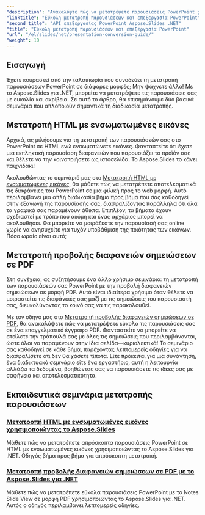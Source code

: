 ```yaml
---
"description": "Ανακαλύψτε πώς να μετατρέψετε παρουσιάσεις PowerPoint χωρίς κόπο χρησιμοποιώντας το Aspose.Slides για .NET με τα σαφή, βήμα προς βήμα εκπαιδευτικά μας βίντεο."
"linktitle": "Εύκολη μετατροπή παρουσιάσεων και επεξεργασία PowerPoint"
"second_title": "API επεξεργασίας PowerPoint Aspose.Slides .NET"
"title": "Εύκολη μετατροπή παρουσιάσεων και επεξεργασία PowerPoint"
"url": "/el/slides/net/presentation-conversion-guide/"
"weight": 10
---
```


## Εισαγωγή

Έχετε κουραστεί από την ταλαιπωρία που συνοδεύει τη μετατροπή παρουσιάσεων PowerPoint σε διάφορες μορφές; Μην ψάχνετε άλλο! Με το Aspose.Slides για .NET, μπορείτε να μετατρέψετε τις παρουσιάσεις σας με ευκολία και ακρίβεια. Σε αυτό το άρθρο, θα επισημάνουμε δύο βασικά σεμινάρια που απλοποιούν σημαντικά τη διαδικασία μετατροπής.

## Μετατροπή HTML με ενσωματωμένες εικόνες

Αρχικά, ας μιλήσουμε για τη μετατροπή των παρουσιάσεών σας στο PowerPoint σε HTML ενώ ενσωματώνετε εικόνες. Φανταστείτε ότι έχετε μια εκπληκτική παρουσίαση διαφανειών που παρουσιάζει το προϊόν σας και θέλετε να την κοινοποιήσετε ως ιστοσελίδα. Το Aspose.Slides το κάνει παιχνιδάκι! 

Ακολουθώντας το σεμινάριό μας στο [Μετατροπή HTML με ενσωματωμένες εικόνες](./converting-html-with-embedded-images/), θα μάθετε πώς να μετατρέπετε αποτελεσματικά τις διαφάνειες του PowerPoint σε μια φιλική προς το web μορφή. Αυτό περιλαμβάνει μια απλή διαδικασία βήμα προς βήμα που σας καθοδηγεί στην εξαγωγή της παρουσίασής σας, διασφαλίζοντας παράλληλα ότι όλα τα γραφικά σας παραμένουν άθικτα. Επιπλέον, τα βήματα έχουν σχεδιαστεί με τρόπο που ακόμη και ένας αρχάριος μπορεί να ακολουθήσει. Θα μπορείτε να μοιράζεστε την παρουσίασή σας online χωρίς να ανησυχείτε για τυχόν υποβάθμιση της ποιότητας των εικόνων. Πόσο ωραίο είναι αυτό;

## Μετατροπή προβολής διαφανειών σημειώσεων σε PDF

Στη συνέχεια, ας συζητήσουμε ένα άλλο χρήσιμο σεμινάριο: τη μετατροπή των παρουσιάσεών σας PowerPoint με την προβολή διαφανειών σημειώσεων σε μορφή PDF. Αυτό είναι ιδιαίτερα χρήσιμο όταν θέλετε να μοιραστείτε τις διαφάνειές σας μαζί με τις σημειώσεις του παρουσιαστή σας, διευκολύνοντας το κοινό σας να τις παρακολουθεί. 

Με τον οδηγό μας στο [Μετατροπή προβολής διαφανειών σημειώσεων σε PDF](./converting-notes-slide-view-to-pdf/), θα ανακαλύψετε πώς να μετατρέψετε εύκολα τις παρουσιάσεις σας σε ένα επαγγελματικό έγγραφο PDF. Φανταστείτε να μπορείτε να στείλετε την τράπουλά σας με όλες τις σημειώσεις που περιλαμβάνονται, ώστε όλοι να παραμένουν στην ίδια σελίδα—κυριολεκτικά! Το σεμινάριο σας καθοδηγεί σε κάθε βήμα, παρέχοντας λεπτομερείς οδηγίες για να διασφαλίσετε ότι δεν θα χάσετε τίποτα. Είτε πρόκειται για μια συνάντηση, ένα διαδικτυακό σεμινάριο είτε ένα εργαστήριο, αυτή η λειτουργία αλλάζει τα δεδομένα, βοηθώντας σας να παρουσιάσετε τις ιδέες σας με σαφήνεια και αποτελεσματικότητα.

## Εκπαιδευτικά σεμινάρια μετατροπής παρουσιάσεων
### [Μετατροπή HTML με ενσωματωμένες εικόνες χρησιμοποιώντας το Aspose.Slides](./converting-html-with-embedded-images/)
Μάθετε πώς να μετατρέπετε απρόσκοπτα παρουσιάσεις PowerPoint σε HTML με ενσωματωμένες εικόνες χρησιμοποιώντας το Aspose.Slides για .NET. Οδηγός βήμα προς βήμα για απρόσκοπτη μετατροπή.
### [Μετατροπή προβολής διαφανειών σημειώσεων σε PDF με το Aspose.Slides για .NET](./converting-notes-slide-view-to-pdf/)
Μάθετε πώς να μετατρέπετε εύκολα παρουσιάσεις PowerPoint με το Notes Slide View σε μορφή PDF χρησιμοποιώντας το Aspose.Slides για .NET. Αυτός ο οδηγός περιλαμβάνει λεπτομερείς οδηγίες.